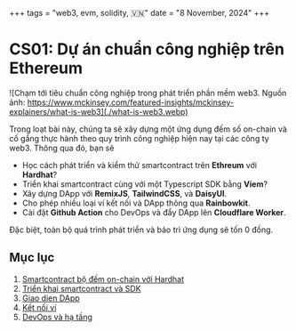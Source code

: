+++
tags = "web3, evm, solidity, 🇻🇳"
date = "8 November, 2024"
+++

# CS01: Dự án chuẩn công nghiệp trên Ethereum

![Chạm tới tiêu chuẩn công nghiệp trong phát triển phần mềm web3. Nguồn ảnh: https://www.mckinsey.com/featured-insights/mckinsey-explainers/what-is-web3](./what-is-web3.webp)

Trong loạt bài này, chúng ta sẽ xây dựng một ứng dụng đếm số on-chain và cố gắng thực hành theo quy trình công nghiệp hiện nay tại các công ty web3. Thông qua đó, bạn sẽ

- Học cách phát triển và kiểm thử smartcontract trên **Ethreum** với **Hardhat**?
- Triển khai smartcontract cùng với một Typescript SDK bằng **Viem**?
- Xây dựng DApp với **RemixJS**, **TailwindCSS**, và **DaisyUI**.
- Cho phép nhiều loại ví kết nối và DApp thông qua **Rainbowkit**.
- Cài đặt **Github Action** cho DevOps và đẩy DApp lên **Cloudflare Worker**.

Đặc biệt, toàn bộ quá trình phát triển và bảo trì ứng dụng sẽ tốn 0 đồng.

## Mục lục

1. [Smartcontract bộ đếm on-chain với Hardhat](/blog/cs01-du-an-chuan-cong-nghiep-tren-ethereum/smartcontract-bo-dem-on-chain-voi-hardhat)
2. [Triển khai smartcontract và SDK](/blog/cs01-du-an-chuan-cong-nghiep-tren-ethereum/trien-khai-smartcontract-va-sdk)
3. [Giao dien DApp](/blog/cs01-du-an-chuan-cong-nghiep-tren-ethereum/giao-dien-dapp)
4. [Kết nối ví](/blog/cs01-du-an-chuan-cong-nghiep-tren-ethereum/ket-noi-vi)
5. [DevOps và hạ tầng](/blog/cs01-du-an-chuan-cong-nghiep-tren-ethereum/devops-va-ha-tang)
